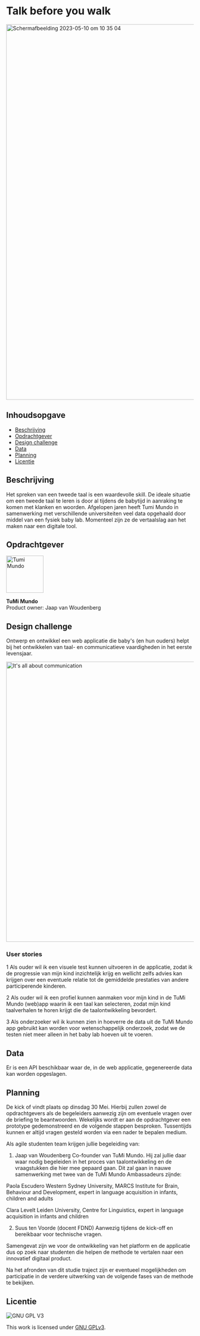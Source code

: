 # Talk before you walk

<img width="1009" alt="Scherm­afbeelding 2023-05-10 om 10 35 04" src="https://github.com/cmda-minor-web-cases/talk-before-you-walk/assets/61702002/dcc7c33d-a2e9-4196-aba8-4f12af5f7b5c">


## Inhoudsopgave
  * [Beschrijving](#beschrijving)
  * [Opdrachtgever](#opdrachtgever)
  * [Design challenge](#design-challenge)
  * [Data](#data)
  * [Planning](#planning)
  * [Licentie](#licentie)

## Beschrijving
Het spreken van een tweede taal is een waardevolle skill. De ideale situatie om een tweede taal te leren is door al tijdens de babytijd in aanraking te komen met klanken en woorden.  Afgelopen jaren heeft Tumi Mundo in samenwerking met verschillende universiteiten veel data opgehaald door middel van een fysiek baby lab. Momenteel zijn ze de vertaalslag aan het maken naar een digitale tool.

## Opdrachtgever
<img width="100" alt="Tumi Mundo" src="https://github.com/cmda-minor-web-cases/talk-before-you-walk/assets/1061632/24bf46ae-b119-4791-bed8-63aa35fde4eb">

**TuMi Mundo**   
Product owner: Jaap van Woudenberg

## Design challenge
Ontwerp en ontwikkel een web applicatie die baby's (en hun ouders) helpt bij het ontwikkelen van taal- en communicatieve vaardigheden in het eerste levensjaar. 

<img width="753" alt="It's all about communication" src="https://github.com/cmda-minor-web-cases/talk-before-you-walk/assets/1061632/309a30a9-829a-4867-af22-bb8d7ae3beb0">

### User stories
1 Als ouder wil ik een visuele test kunnen uitvoeren in de applicatie, zodat ik de progressie van mijn kind inzichtelijk krijg en wellicht zelfs advies kan krijgen over een eventuele relatie tot de gemiddelde prestaties van andere participerende kinderen. 

2 Als ouder wil ik een profiel kunnen aanmaken voor mijn kind in de TuMi Mundo (web)app waarin ik een taal kan selecteren, zodat mijn kind taalverhalen te horen krijgt die de taalontwikkeling bevordert. 

3 Als onderzoeker wil ik kunnen zien in hoeverre de data uit de TuMi Mundo app gebruikt kan worden voor wetenschappelijk onderzoek, zodat we de testen niet meer alleen in het baby lab hoeven uit te voeren.

## Data
Er is een API beschikbaar waar de, in de web applicatie, gegenereerde data kan worden opgeslagen.

## Planning
De kick of vindt plaats op dinsdag 30 Mei. Hierbij zullen zowel de opdrachtgevers als de begeleiders aanwezig zijn om eventuele vragen over de briefing te beantwoorden. 
Wekelijks wordt er aan de opdrachtgever een prototype gedemonstreerd en de volgende stappen besproken. Tussentijds kunnen er altijd vragen gesteld worden via een nader te bepalen medium.

Als agile studenten team krijgen jullie begeleiding van:
1.	Jaap van Woudenberg
Co-founder van TuMi Mundo. Hij zal jullie daar waar nodig begeleiden in het proces van taalontwikkeling en de vraagstukken die hier mee gepaard gaan. Dit zal gaan in nauwe samenwerking met twee van de TuMi Mundo Ambassadeurs zijnde:

Paola Escudero
Western Sydney University, MARCS Institute for Brain, Behaviour and Development, expert in language acquisition in infants, children and adults

Clara Levelt
Leiden University, Centre for Linguistics, expert in language acquisition in infants and children

2.	Suus ten Voorde (docent FDND)
Aanwezig tijdens de kick-off en bereikbaar voor technische vragen. 

Samengevat zijn we voor de ontwikkeling van het platform en de applicatie dus op zoek naar studenten die helpen de methode te vertalen naar een innovatief digitaal product.

Na het afronden van dit studie traject zijn er eventueel mogelijkheden om participatie in de verdere uitwerking van de volgende fases van de methode te bekijken.


## Licentie

![GNU GPL V3](https://www.gnu.org/graphics/gplv3-127x51.png)

This work is licensed under [GNU GPLv3](./LICENSE).
